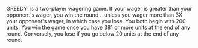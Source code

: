 GREEDY! is a two-player wagering game. If your wager is greater than your opponent's wager, you win the round... unless you wager more than 3X your opponent's wager, in which case you lose. You both begin with 200 units. You win the game once you have 381 or more units at the end of any round. Conversely, you lose if you go below 20 units at the end of any round.
